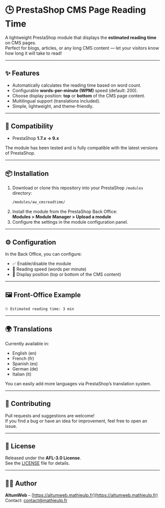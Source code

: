 # 🕒 PrestaShop CMS Page Reading Time

A lightweight PrestaShop module that displays the **estimated reading time** on CMS pages.  
Perfect for blogs, articles, or any long CMS content — let your visitors know how long it will take to read!

---

## ✨ Features
- Automatically calculates the reading time based on word count.
- Configurable **words-per-minute (WPM)** speed (default: 200).
- Choose display position: **top** or **bottom** of the CMS page content.
- Multilingual support (translations included).
- Simple, lightweight, and theme-friendly.

---

## 🧩 Compatibility
- PrestaShop **1.7.x → 9.x**

The module has been tested and is fully compatible with the latest versions of PrestaShop.

---

## 📦 Installation
1. Download or clone this repository into your PrestaShop `/modules` directory:
   ```bash
   /modules/aw_cmsreadtime/
   ```
2. Install the module from the PrestaShop Back Office:  
   **Modules > Module Manager > Upload a module**
3. Configure the settings in the module configuration panel.

---

## ⚙️ Configuration
In the Back Office, you can configure:
- ✅ Enable/disable the module  
- 📖 Reading speed (words per minute)  
- 📍 Display position (top or bottom of the CMS content)  

---

## 🖼️ Front-Office Example
```text
⏱ Estimated reading time: 3 min
```

---

## 🌍 Translations
Currently available in:
- English (en)
- French (fr)
- Spanish (es)
- German (de)
- Italian (it)

You can easily add more languages via PrestaShop’s translation system.

---

## 🤝 Contributing
Pull requests and suggestions are welcome!  
If you find a bug or have an idea for improvement, feel free to open an issue.

---

## 📜 License
Released under the **AFL-3.0 License**.  
See the [LICENSE](LICENSE.txt) file for details.

---

## 👨‍💻 Author
**AltumWeb** – [https://altumweb.mathieulp.fr](https://altumweb.mathieulp.fr)  
Contact: [contact@mathieulp.fr](mailto:contact@mathieulp.fr)

